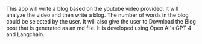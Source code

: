 This app will write a blog based on the youtube video provided. It will analyze the video and then write a blog. The number of words in the blog could be selected by the user. It will also give the user to Download the Blog post that is generated as an md file.
It is developed using Open AI's GPT 4 and Langchain.
